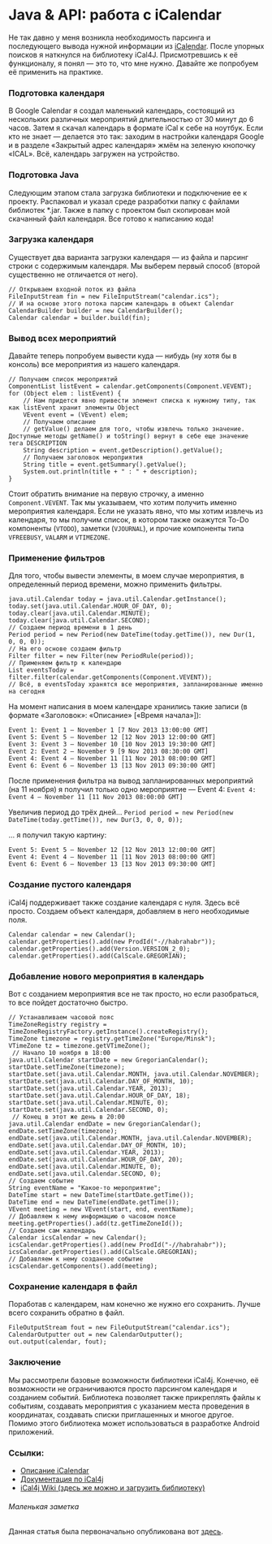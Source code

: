 Java & API: работа с iCalendar
======

Не так давно у меня возникла необходимость парсинга и последующего вывода нужной информации из [iCalendar](http://en.wikipedia.org/wiki/ICalendar). После упорных поисков я наткнулся на библиотеку iCal4J. Присмотревшись к её функционалу, я понял — это то, что мне нужно. Давайте же попробуем её применить на практике.

### Подготовка календаря

В Google Calendar я создал маленький календарь, состоящий из нескольких различных мероприятий длительностью от 30 минут до 6 часов. Затем я скачал календарь в формате iCal к себе на ноутбук. Если кто не знает — делается это так: заходим в настройки календаря Google и в разделе «Закрытый адрес календаря» жмём на зеленую кнопочку «ICAL». Всё, календарь загружен на устройство. 

### Подготовка Java

Следующим этапом стала загрузка библиотеки и подключение ее к проекту. Распаковал и указал среде разработки папку с файлами библиотек *.jar. Также в папку с проектом был скопирован мой скачанный файл календаря. Все готово к написанию кода!

### Загрузка календаря

Существует два варианта загрузки календаря — из файла и парсинг строки с содержимым календаря. Мы выберем первый способ (второй существенно не отличается от него).

```
// Открываем входной поток из файла
FileInputStream fin = new FileInputStream("calendar.ics");
// И на основе этого потока парсим календарь в объект Calendar
CalendarBuilder builder = new CalendarBuilder();
Calendar calendar = builder.build(fin);
```

### Вывод всех мероприятий

Давайте теперь попробуем вывести куда — нибудь (ну хотя бы в консоль) все мероприятия из нашего календаря. 

```
// Получаем список мероприятий
ComponentList listEvent = calendar.getComponents(Component.VEVENT);
for (Object elem : listEvent) {
    // Нам придется явно привести элемент списка к нужному типу, так как listEvent хранит элементы Object
    VEvent event = (VEvent) elem;
    // Получаем описание
    // getValue() делаем для того, чтобы извлечь только значение. Доступные методы getName() и toString() вернут в себе еще значение тега DESCRIPTION
    String description = event.getDescription().getValue();
    // Получаем заголовок мероприятия 
    String title = event.getSummary().getValue();
    System.out.println(title + " : " + description);
}
```

Стоит обратить внимание на первую строчку, а именно `Component.VEVENT`. Так мы указываем, что хотим получить именно мероприятия календаря. Если не указать явно, что мы хотим извлечь из календаря, то мы получим список, в котором также окажутся To-Do компоненты (`VTODO`), заметки (`VJOURNAL`), и прочие компоненты типа `VFREEBUSY`, `VALARM` и `VTIMEZONE`.

### Применение фильтров

Для того, чтобы вывести элементы, в моем случае мероприятия, в определенный период времени, можно применить фильтры. 

```
java.util.Calendar today = java.util.Calendar.getInstance();
today.set(java.util.Calendar.HOUR_OF_DAY, 0);
today.clear(java.util.Calendar.MINUTE);
today.clear(java.util.Calendar.SECOND);
// Создаем период времени в 1 день
Period period = new Period(new DateTime(today.getTime()), new Dur(1, 0, 0, 0));
// На его основе создаем фильтр
Filter filter = new Filter(new PeriodRule(period));
// Применяем фильтр к календарю
List eventsToday = filter.filter(calendar.getComponents(Component.VEVENT));
// Всё, в eventsToday хранятся все мероприятия, запланированные именно на сегодня
```

На момент написания в моем календаре хранились такие записи (в формате «Заголовок»: «Описание» [«Время начала»]):
```
Event 1: Event 1 — November 1 [7 Nov 2013 13:00:00 GMT]
Event 5: Event 5 — November 12 [12 Nov 2013 12:00:00 GMT]
Event 3: Event 3 — November 10 [10 Nov 2013 19:30:00 GMT]
Event 2: Event 2 — November 9 [9 Nov 2013 08:30:00 GMT]
Event 4: Event 4 — November 11 [11 Nov 2013 08:00:00 GMT]
Event 6: Event 6 — November 13 [13 Nov 2013 09:30:00 GMT]
```

После применения фильтра на вывод запланированных мероприятий (на 11 ноября) я получил только одно мероприятие — Event 4:
`Event 4: Event 4 — November 11 [11 Nov 2013 08:00:00 GMT]`

Увеличив период до трёх дней…
`Period period = new Period(new DateTime(today.getTime()), new Dur(3, 0, 0, 0));`

… я получил такую картину:
```
Event 5: Event 5 — November 12 [12 Nov 2013 12:00:00 GMT]
Event 4: Event 4 — November 11 [11 Nov 2013 08:00:00 GMT]
Event 6: Event 6 — November 13 [13 Nov 2013 09:30:00 GMT]
```

### Создание пустого календаря

iCal4j поддерживает также создание календаря с нуля. Здесь всё просто. Создаем объект календаря, добавляем в него необходимые поля.

```
Calendar calendar = new Calendar();
calendar.getProperties().add(new ProdId("-//habrahabr"));
calendar.getProperties().add(Version.VERSION_2_0);
calendar.getProperties().add(CalScale.GREGORIAN);
```

### Добавление нового мероприятия в календарь

Вот с созданием мероприятия все не так просто, но если разобраться, то все пойдет достаточно быстро.

```
// Устанавливаем часовой пояс
TimeZoneRegistry registry = TimeZoneRegistryFactory.getInstance().createRegistry();
TimeZone timezone = registry.getTimeZone("Europe/Minsk");
VTimeZone tz = timezone.getVTimeZone();
 // Начало 10 ноября в 18:00
java.util.Calendar startDate = new GregorianCalendar();
startDate.setTimeZone(timezone);
startDate.set(java.util.Calendar.MONTH, java.util.Calendar.NOVEMBER);
startDate.set(java.util.Calendar.DAY_OF_MONTH, 10);
startDate.set(java.util.Calendar.YEAR, 2013);
startDate.set(java.util.Calendar.HOUR_OF_DAY, 18);
startDate.set(java.util.Calendar.MINUTE, 0);
startDate.set(java.util.Calendar.SECOND, 0);
 // Конец в этот же день в 20:00
java.util.Calendar endDate = new GregorianCalendar();
endDate.setTimeZone(timezone);
endDate.set(java.util.Calendar.MONTH, java.util.Calendar.NOVEMBER);
endDate.set(java.util.Calendar.DAY_OF_MONTH, 10);
endDate.set(java.util.Calendar.YEAR, 2013);
endDate.set(java.util.Calendar.HOUR_OF_DAY, 20);
endDate.set(java.util.Calendar.MINUTE, 0);	
endDate.set(java.util.Calendar.SECOND, 0);
// Создаем событие
String eventName = "Какое-то мероприятие";
DateTime start = new DateTime(startDate.getTime());
DateTime end = new DateTime(endDate.getTime());
VEvent meeting = new VEvent(start, end, eventName);
// Добавляем к нему информацию о часовом поясе
meeting.getProperties().add(tz.getTimeZoneId());
// Создаем сам календарь
Calendar icsCalendar = new Calendar();
icsCalendar.getProperties().add(new ProdId("-//habrahabr"));
icsCalendar.getProperties().add(CalScale.GREGORIAN);
// Добавляем к нему созданное событие
icsCalendar.getComponents().add(meeting);
```

### Сохранение календаря в файл

Поработав с календарем, нам конечно же нужно его сохранить. Лучше всего сохранить обратно в файл.

```
FileOutputStream fout = new FileOutputStream("calendar.ics");
CalendarOutputter out = new CalendarOutputter();
out.output(calendar, fout);
```

### Заключение

Мы рассмотрели базовые возможности библиотеки iCal4j. Конечно, её возможности не ограничиваются просто парсингом календаря и созданием событий. Библиотека позволяет также прикреплять файлы к событиям, создавать мероприятия с указанием места проведения в координатах, создавать списки приглашенных и многое другое. Помимо этого библиотека может использоваться в разработке Android приложений.

### Ссылки:
* [Описание iCalendar](http://en.wikipedia.org/wiki/ICalendar)
* [Документация по iCal4j](http://build.mnode.org/projects/ical4j/apidocs/index.html)
* [iCal4j Wiki (здесь же можно и загрузить библиотеку)](http://wiki.modularity.net.au/ical4j/index.php?title=Main_Page)

###### Маленькая заметка
Данная статья была первоначально опубликована вот [здесь](http://habrahabr.ru/post/201660/).
